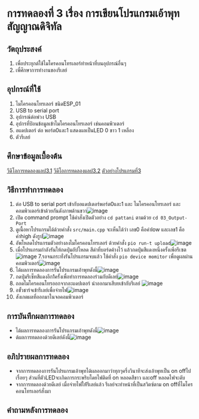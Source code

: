 # การทดลองที่ 3 เรื่อง การเขียนโปรแกรมเอ้าพุทสัญญาณดิจิทัล
## วัตถุประสงค์ 
1. เพื่อประยุกต์ใช้ไมโครคอนโทรเลอร์ทำหน้าที่บนอุปกรณ์อื่นๆ
2. เพื่ศึกษาการทำงานของรีเลย์
## อุปกรณ์ที่ใช้ 
1. ไมโครคอนโทรเลอร์ ชนิดESP_01
2. USB to serial port
3. อุปกรณ์ต่อพ่วง USB
4. อุปกรที่ป้อนข้อมูลเข้าไมโครคอนโทรเลอร์ เช่นคอมพิวเตอร์
5. อแดปเตอร์ ต่อ พอร์ต0และ1 แสดงผลเป็นLED 0 ขาว 1 เหลือง
6. ตัวรีเลย์
## ศึกษาข้อมูลเบื้องต้น 
[วีดีโอการทดลองแลป3.1](https://www.youtube.com/watch?v=CCnN1WJsXQY)
[วีดีโอการทดลองแลป3.2](https://www.youtube.com/watch?v=6JnhaUILGuw)
[ตัวอย่างโปรแกรมที่3](https://github.com/choompol-boonmee/lab63b/tree/master/examples/03_Output-Port)
## วิธีการทำการทดลอง 
1. ต่อ USB to serial port เข้ากับอแดปเตอร์พอร์ต0และ1 และ ไมโครคอนโทรเลอร์ และคอมพิวเตอร์เข้าด้วยกันดังภาพด้านขวา![image](https://user-images.githubusercontent.com/80879365/112286578-09249780-8cbe-11eb-9a96-8933e3487f1f.png)
2. เปิด command prompt ใช้คำสั่งเปิดตัวอย่าง `cd pattani` ตามด้วย `cd 03_Output-Port`
3. ดูเนื้อหาโปรแกรมได้ด้วยคำสั่ง `src/main.cpp` จะเห็นได้ว่า เลข0 คือค่าlow และเลข1 คือค่าhigh ดังรูป![image](https://user-images.githubusercontent.com/80879365/112289031-805b2b00-8cc0-11eb-88c7-3d6a572e90b2.png)
5. อัพโหลดโปรแกรมตัวอย่างลงไมโครคอนโทรเลอร์ ด้วยคำสั่ง `pio run-t upload`![image](https://user-images.githubusercontent.com/80879365/112286846-56086e00-8cbe-11eb-9af3-09c6f52dbcc0.png)
6. เมื่อโปรแกรมกำลังรันให้กดปุ่มอัปโหลด สีดำที่บอร์ดค้างไว้ แล้วกดปุ่มสีแดงหนึ่งครั้งเพิ่อรีเซต![image](https://user-images.githubusercontent.com/80879365/112289648-0f684300-8cc1-11eb-86d3-bdb2b1018bae.png)
7.รอจนกระทั่งรันโปรแกรมจบแล้ว ใช้คำสั่ง `pio device momitor` เพื่อดูผลผ่านคอมพิวเตอร์![image](https://user-images.githubusercontent.com/80879365/112289913-4cccd080-8cc1-11eb-91e0-1341668c3842.png)
8. ได้ผลการทดลองการรันโปรแกรมเอ้าพุทดังนี้![image](https://user-images.githubusercontent.com/80879365/112291810-0d06e880-8cc3-11eb-9d11-d81c6cb88674.png)
9. กดปุ่มรีเซ็ทสีแดงอีก1ครั้งเพื่อทำการทดลองร่วมกับดีเลย์![image](https://user-images.githubusercontent.com/80879365/112292338-93bbc580-8cc3-11eb-90c9-00a31d00e463.png)
11. ถอดไมโครคอนโทรออกจากอะแดปเตอร์ นำออกมาเสีบยเข้ากับรีเลย์ ![image](https://user-images.githubusercontent.com/80879365/112292523-c06fdd00-8cc3-11eb-90f8-6a123afc2f53.png)
12. อขั้วชาร์จเข้ารีเลย์เพื่อจ่ายไฟ![image](https://user-images.githubusercontent.com/80879365/112292964-2f4d3600-8cc4-11eb-9058-e96b9dcee0b3.png)
13. สังเกตผลที่ออกมาในจอคอมพิวเตอร์
## การบันทึกผลการทดลอง 
* ได้ผลการทดลองการรันโปรแกรมเอ้าพุทดังนี้![image](https://user-images.githubusercontent.com/80879365/112291810-0d06e880-8cc3-11eb-9d11-d81c6cb88674.png)
* ด้ผลการทดลองด้วยดีเลย์ดังนี้![image](https://user-images.githubusercontent.com/80879365/112292964-2f4d3600-8cc4-11eb-9058-e96b9dcee0b3.png)
## อภิปรายผลการทดลอง 
* จากการทดลองการรันโปรแกรมเอ้าพุทได้ผลออกมาว่าทุกๆครึ่งวินาทีจะส่งเอ้าพุทเป็น on offไปเรื่อยๆ ส่วนที่ตัวLEDจะเกิดการกระพริบโดยไฟติดที่ on หลอดสีขาว และoff หลอดไฟจะดับ
* จากการทดลองด้วยดีเลย์ เมื่อจ่ายไฟให้้รีเลย์แล้ว รีเลย์จะทำหน้าที่เป็นสวิตซ์ตาม on offที่ไมโครคอนโทรเลอร์สั่งมา
## คำถามหลังการทดลอง
